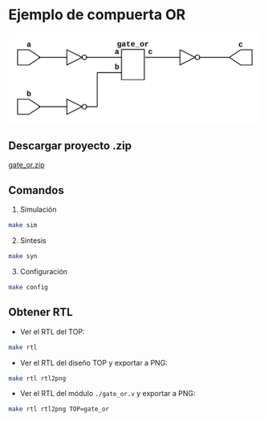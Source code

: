 # Ejemplo de compuerta OR

![RTL compuerta OR](./top.png)

## Descargar proyecto .zip

[gate_or.zip](./gate_or.zip)

## Comandos

1. Simulación
```bash
make sim
```
2. Síntesis
```bash
make syn
```
3. Configuración
```bash
make config
```

## Obtener RTL

* Ver el RTL del TOP:
```bash
make rtl
```

* Ver el RTL del diseño TOP y exportar a PNG:
```bash
make rtl rtl2png
```

* Ver el RTL del módulo `./gate_or.v` y exportar a PNG:
```bash
make rtl rtl2png TOP=gate_or
```
